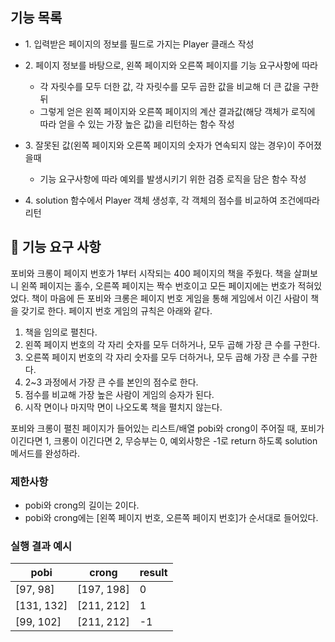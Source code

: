 ## 기능 목록

- 1\. 입력받은 페이지의 정보를 필드로 가지는 Player 클래스 작성
  

- 2\. 페이지 정보를 바탕으로, 왼쪽 페이지와 오른쪽 페이지를 기능 요구사항에 따라
     - 각 자릿수를 모두 더한 값, 각 자릿수를 모두 곱한 값을 비교해 더 큰 값을 구한 뒤
     - 그렇게 얻은 왼쪽 페이지와 오른쪽 페이지의 계산 결과값(해당 객체가 로직에 따라 얻을 수 있는 가장 높은 값)을 리턴하는 함수 작성

- 3\. 잘못된 값(왼쪽 페이지와 오른쪽 페이지의 숫자가 연속되지 않는 경우)이 주어졌을때
     - 기능 요구사항에 따라 예외를 발생시키기 위한 검증 로직을 담은 함수 작성

- 4\. solution 함수에서 Player 객체 생성후, 각 객체의 점수를 비교하여 조건에따라 리턴


## 🚀 기능 요구 사항

포비와 크롱이 페이지 번호가 1부터 시작되는 400 페이지의 책을 주웠다. 책을 살펴보니 왼쪽 페이지는 홀수, 오른쪽 페이지는 짝수 번호이고 모든 페이지에는 번호가 적혀있었다. 책이 마음에 든 포비와 크롱은 페이지 번호 게임을 통해 게임에서 이긴 사람이 책을 갖기로 한다. 페이지 번호 게임의 규칙은 아래와 같다.

1. 책을 임의로 펼친다.
2. 왼쪽 페이지 번호의 각 자리 숫자를 모두 더하거나, 모두 곱해 가장 큰 수를 구한다.
3. 오른쪽 페이지 번호의 각 자리 숫자를 모두 더하거나, 모두 곱해 가장 큰 수를 구한다.
4. 2~3 과정에서 가장 큰 수를 본인의 점수로 한다.
5. 점수를 비교해 가장 높은 사람이 게임의 승자가 된다.
6. 시작 면이나 마지막 면이 나오도록 책을 펼치지 않는다.

포비와 크롱이 펼친 페이지가 들어있는 리스트/배열 pobi와 crong이 주어질 때, 포비가 이긴다면 1, 크롱이 이긴다면 2, 무승부는 0, 예외사항은 -1로 return 하도록 solution 메서드를 완성하라.

### 제한사항

- pobi와 crong의 길이는 2이다.
- pobi와 crong에는 [왼쪽 페이지 번호, 오른쪽 페이지 번호]가 순서대로 들어있다.

### 실행 결과 예시

| pobi | crong | result |
| --- | --- | --- |
| [97, 98] | [197, 198] | 0 |
| [131, 132] | [211, 212] | 1 |
| [99, 102] | [211, 212] | -1 |
